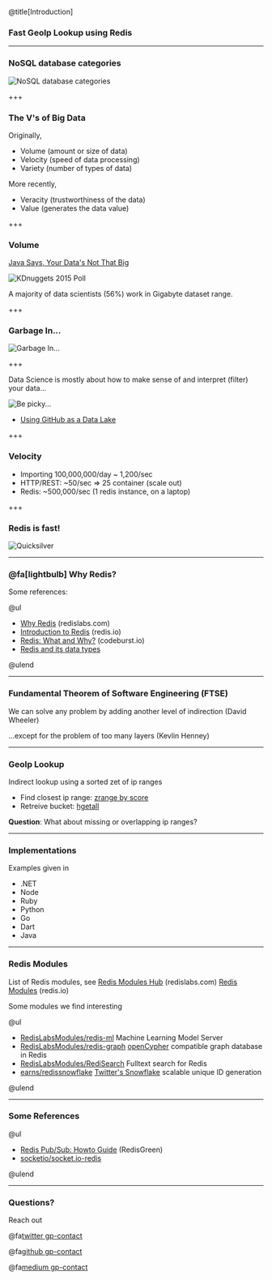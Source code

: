 @title[Introduction]

### Fast GeoIp Lookup using Redis

---

### NoSQL database categories

![NoSQL database categories](http://blog.appdynamics.com/wp-content/uploads/2015/09/screen_shot_2015-09-14_at_1.30.08_pm.png)

+++

### The V's of Big Data

Originally,

- Volume (amount or size of data)
- Velocity (speed of data processing)
- Variety (number of types of data)

More recently,

- Veracity (trustworthiness of the data)
- Value (generates the data value)

+++

### Volume

[Java Says, Your Data's Not That Big](https://dzone.com/articles/how-big-is-your-data-really)

![KDnuggets 2015 Poll](https://jtablesaw.files.wordpress.com/2016/01/poll-largest-dataset-analyzed-2013-2015.jpg)

A majority of data scientists (56%) work in Gigabyte dataset range.

+++

### Garbage In...

![Garbage In...](https://media.gettyimages.com/videos/landfill-with-garbage-trucks-unloading-junk-video-id639450178?s=640x640)

+++

Data Science is mostly about how to make sense of and interpret (filter) your data...

![Be picky...](https://s-i.huffpost.com/gadgets/slideshows/407182/slide_407182_5096748_free.jpg)

- [Using GitHub as a Data Lake](https://dzone.com/articles/using-github-as-a-data-lake)

+++

### Velocity

- Importing 100,000,000/day ~ 1,200/sec
- HTTP/REST: ~50/sec => 25 container (scale out)
- Redis: ~500,000/sec (1 redis instance, on a laptop)

+++

### Redis is fast!

![Quicksilver](https://media.giphy.com/media/3oriNYQX2lC6dfW2Ji/giphy.gif)

---

### @fa[lightbulb] Why Redis?

Some references:

@ul

- [Why Redis](https://redislabs.com/why-redis/) (redislabs.com)
- [Introduction to Redis](https://redis.io/topics/introduction) (redis.io)
- [Redis: What and Why?](https://codeburst.io/redis-what-and-why-d52b6829813) (codeburst.io)
- [Redis and its data types](https://www.slideshare.net/aniruddha.chakrabarti/redis-and-its-data-types)

@ulend

---

### Fundamental Theorem of Software Engineering (FTSE)

We can solve any problem by adding another level of indirection (David Wheeler)

...except for the problem of too many layers (Kevlin Henney)

---

### GeoIp Lookup

Indirect lookup using a sorted zet of ip ranges

- Find closest ip range: [zrange by score](https://redis.io/commands/zrangebyscore)
- Retreive bucket: [hgetall](https://redis.io/commands/hgetall)

**Question**: What about missing or overlapping ip ranges?

---

### Implementations

Examples given in

- .NET
- Node
- Ruby
- Python
- Go
- Dart
- Java

---

### Redis Modules

List of Redis modules, see [Redis Modules Hub](https://redislabs.com/community/redis-modules-hub/) (redislabs.com) [Redis Modules](https://redis.io/modules) (redis.io)

Some modules we find interesting

@ul

- [RedisLabsModules/redis-ml](https://github.com/RedisLabsModules/redis-ml) Machine Learning Model Server
- [RedisLabsModules/redis-graph](https://github.com/RedisLabsModules/redis-graph) [openCypher](http://www.opencypher.org/) compatible graph database in Redis
- [RedisLabsModules/RediSearch](https://github.com/RedisLabsModules/RediSearch) Fulltext search for Redis
- [earns/redissnowflake](https://github.com/erans/redissnowflake) [Twitter's Snowflake](https://github.com/twitter/snowflake/tree/snowflake-2010) scalable unique ID generation

@ulend

---

### Some References

@ul

- [Redis Pub/Sub: Howto Guide](https://redisgreen.net/blog/pubsub-howto/) (RedisGreen)
- [socketio/socket.io-redis](https://github.com/socketio/socket.io-redis)

@ulend

---

### Questions?

Reach out <br/>

@fa[twitter gp-contact](@mkoertg)

@fa[github gp-contact](mkoertgen)

@fa[medium gp-contact](@marcel.koertgen)
